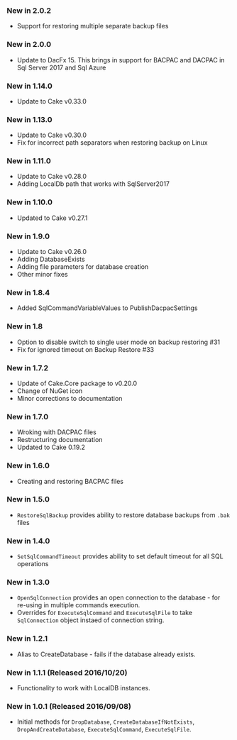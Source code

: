 ### New in 2.0.2
* Support for restoring multiple separate backup files

### New in 2.0.0
* Update to DacFx 15. This brings in support for BACPAC and DACPAC in Sql Server 2017 and Sql Azure

### New in 1.14.0
* Update to Cake v0.33.0

### New in 1.13.0
* Update to Cake v0.30.0
* Fix for incorrect path separators when restoring backup on Linux

### New in 1.11.0
* Update to Cake v0.28.0
* Adding LocalDb path that works with SqlServer2017

### New in 1.10.0
* Updated to Cake v0.27.1

### New in 1.9.0
* Update to Cake v0.26.0
* Adding DatabaseExists
* Adding file parameters for database creation
* Other minor fixes

### New in 1.8.4
* Added SqlCommandVariableValues to PublishDacpacSettings

### New in 1.8
* Option to disable switch to single user mode on backup restoring #31
* Fix for ignored timeout on Backup Restore #33

### New in 1.7.2
* Update of Cake.Core package to v0.20.0
* Change of NuGet icon
* Minor corrections to documentation

### New in 1.7.0
* Wroking with DACPAC files
* Restructuring documentation
* Updated to Cake 0.19.2

### New in 1.6.0
* Creating and restoring BACPAC files

### New in 1.5.0
* `RestoreSqlBackup` provides ability to restore database backups from `.bak` files

### New in 1.4.0
* `SetSqlCommandTimeout` provides ability to set default timeout for all SQL operations


### New in 1.3.0 
* `OpenSqlConnection` provides an open connection to the database - for re-using in multiple commands execution.
* Overrides for `ExecuteSqlCommand` and `ExecuteSqlFile` to take `SqlConnection` object instaed of connection string.

### New in 1.2.1
* Alias to CreateDatabase - fails if the database already exists.

### New in 1.1.1 (Released 2016/10/20)
* Functionality to work with LocalDB instances.

### New in 1.0.1 (Released 2016/09/08)
* Initial methods for `DropDatabase`, `CreateDatabaseIfNotExists`, `DropAndCreateDatabase`, `ExecuteSqlCommand`, `ExecuteSqlFile`.

